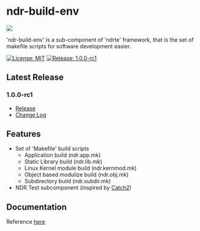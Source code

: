 # ndr-build-env

<img src="https://avatars3.githubusercontent.com/u/19686401" align="center" />

'ndr-build-env' is a sub-component of 'ndrte' framework, that is the set of makefile scripts for software development easier.

[![License: MIT](https://img.shields.io/badge/License-MIT-green.svg)](https://opensource.org/licenses/MIT)
[![Release: 1.0.0-rc1](https://img.shields.io/badge/release-v1.0.0--rc1-blue.svg)](https://github.com/openndr/ndr-build-env/releases/tag/v1.0.0-rc1)

## Latest Release
### 1.0.0-rc1
- [Release](https://github.com/openndr/ndr-build-env/releases/tag/v1.0.0-rc1)
- [Change Log](https://github.com/openndr/ndr-build-env/projects/3)

## Features
* Set of 'Makefile' build scripts
    * Application build             (ndr.app.mk)
    * Static Library build          (ndr.lib.mk)
    * Linux Kernel module build     (ndr.kernmod.mk)
    * Object based modulize build   (ndr.obj.mk)
    * Subdirectory build            (ndr.subdir.mk)
* NDR Test subcomponent (inspired by [Catch2](https://github.com/catchorg/Catch2))

## Documentation
Reference [here](https://github.com/openndr/ndr-build-env/wiki)